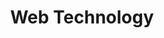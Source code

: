 ---
title: "Web Technology"

description: "A website by Morgan Murrah"
# 1. To ensure Netlify triggers a build on our exampleSite instance, we need to change a file in the exampleSite directory.
theme_version: '2.8.2'
# cascade:
#   featured_image: '/images/gohugo-default-sample-hero-image.jpg'
featured_image: '/flagofbellingham.svg'
background: 'whitesmoke'
text_color: 'black'
# featured_image: '/bellingham.jpg'
---